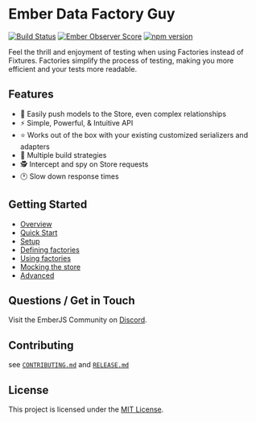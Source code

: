 # Ember Data Factory Guy

[![Build Status](https://github.com/adopted-ember-addons/ember-data-factory-guy/actions/workflows/ci.yml/badge.svg)](https://github.com/adopted-ember-addons/ember-data-factory-guy/actions/workflows/ci.yml) [![Ember Observer Score](http://emberobserver.com/badges/ember-data-factory-guy.svg)](http://emberobserver.com/addons/ember-data-factory-guy) [![npm version](https://badge.fury.io/js/ember-data-factory-guy.svg)](http://badge.fury.io/js/ember-data-factory-guy)

Feel the thrill and enjoyment of testing when using Factories instead of Fixtures.
Factories simplify the process of testing, making you more efficient and your tests more readable.

## Features

- 🚀 Easily push models to the Store, even complex relationships
- ⚡️️ Simple, Powerful, & Intuitive API
- ⭐ Works out of the box with your existing customized serializers and adapters
- 💎 Multiple build strategies
- 🕵️ Intercept and spy on Store requests
- 🕐 Slow down response times

## Getting Started

- [Overview](https://adopted-ember-addons.github.io/ember-data-factory-guy/#/overview)
- [Quick Start](https://adopted-ember-addons.github.io/ember-data-factory-guy/#/quick-start)
- [Setup](https://adopted-ember-addons.github.io/ember-data-factory-guy/#/setup)
- [Defining factories](https://adopted-ember-addons.github.io/ember-data-factory-guy/#/defining-factories)
- [Using factories](https://adopted-ember-addons.github.io/ember-data-factory-guy/#/using-factories)
- [Mocking the store](https://adopted-ember-addons.github.io/ember-data-factory-guy/#/using-mock-methods)
- [Advanced](https://adopted-ember-addons.github.io/ember-data-factory-guy/#/advanced)

## Questions / Get in Touch

Visit the EmberJS Community on [Discord](https://discord.com/channels/480462759797063690/483601670685720591).

## Contributing

see [`CONTRIBUTING.md`](CONTRIBUTING.md) and [`RELEASE.md`](RELEASE.md)

## License

This project is licensed under the [MIT License](LICENSE).
